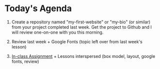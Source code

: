 # Today's Agenda

1. Create a repository named "my-first-website" or "my-bio" (or similar) from your project completed last week. Get the project to Github and I will review one-on-one with you this morning.

2. Review last week + Google Fonts (topic left over from last week's lesson)

3. [In-class Assignment](./assignment.md) + Lessons interspersed (box model, layout, google fonts, review)





